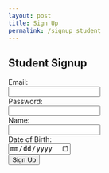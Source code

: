 ```yaml
---
layout: post
title: Sign Up
permalink: /signup_student
---
```


<html lang="en">
<head>
    <meta charset="UTF-8">
    <meta name="viewport" content="width=device-width, initial-scale=1.0">
    <title>Student Signup</title>
</head>
<body>
    <h2>Student Signup</h2>
    <form id="studentSignupForm">
        <label for="email">Email:</label><br>
        <input type="email" id="email" name="email" required><br>
        <label for="password">Password:</label><br>
        <input type="password" id="password" name="password" required><br>
        <label for="name">Name:</label><br>
        <input type="text" id="name" name="name" required><br>
        <label for="dob">Date of Birth:</label><br>
        <input type="date" id="dob" name="dob" required><br>
        <button type="submit">Sign Up</button>
    </form>
    <p id="signupMessage"></p>
    <script>
        document.getElementById("studentSignupForm").addEventListener("submit", function(event) {
            event.preventDefault();
            const formData = new FormData(this);
            fetch('https://localhost:8091/api/person/signup', {
                method: 'POST',
                body: formData
            })
            .then(response => response.json())
            .then(data => {
                if (data.success) {
                    window.location.href = '/student_dashboard'; // Redirect to student dashboard on successful signup
                } else {
                    document.getElementById("signupMessage").innerText = data.message;
                }
            })
            .catch(error => console.error('Error:', error));
        });
    </script>
</body>
</html>
